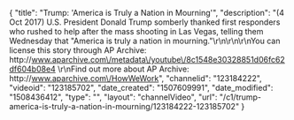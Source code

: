 {
    "title": "Trump: 'America is Truly a Nation in Mourning'",
    "description": "(4 Oct 2017) U.S. President Donald Trump somberly thanked first responders who rushed to help after the mass shooting in Las Vegas, telling them Wednesday that \"America is truly a nation in mourning.\"\r\n\r\n\r\nYou can license this story through AP Archive: http:\/\/www.aparchive.com\/metadata\/youtube\/8c1548e30328851d06fc62df604b08e4 \r\nFind out more about AP Archive: http:\/\/www.aparchive.com\/HowWeWork",
    "channelid": "123184222",
    "videoid": "123185702",
    "date_created": "1507609991",
    "date_modified": "1508436412",
    "type": "",
    "layout": "channelVideo",
    "url": "\/c1\/trump-america-is-truly-a-nation-in-mourning\/123184222-123185702"
}